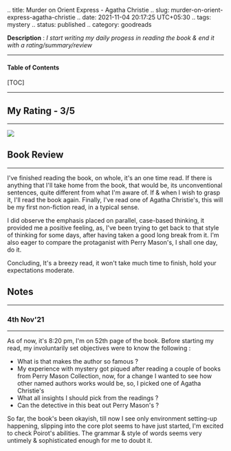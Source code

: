 .. title: Murder on Orient Express - Agatha Christie
.. slug: murder-on-orient-express-agatha-christie
.. date: 2021-11-04 20:17:25 UTC+05:30
.. tags: mystery
.. status: published
.. category: goodreads

**Description** : *I start writing my daily  progess  in reading the book & end it with a rating/summary/review*

***

<h4>Table of Contents</h4>
[TOC]

***
<!-- TEASER_END -->

## My Rating - 3/5
---
![](https://i.gr-assets.com/images/S/compressed.photo.goodreads.com/books/1486131451l/853510._SY475_.jpg)

## Book Review
---

I've finished reading the book, on whole, it's an one time read. If there is anything that I'll take home from the book, that would be, its unconventional sentences, quite different from what I'm aware of. If & when I wish to grasp it, I'll read the book again. Finally, I've read one of Agatha Christie's, this will be my first non-fiction read, in a typical sense.

I did observe the emphasis placed on parallel, case-based thinking, it provided me a positive feeling, as, I've been trying to get back to that style of thinking for some days, after having taken a good long break from it. I'm also eager to compare the protaganist with Perry Mason's, I shall one day, do it.

Concluding, It's a breezy read, it won't take much time to finish, hold your expectations moderate.

## Notes
---
### 4th Nov'21
---

As of now, it's 8:20 pm, I'm on 52th page of the book. Before starting my read, my involuntarily set objectives were to know the following :

-   What is that makes the author so famous ? 
-   My experience with mystery got piqued after reading a couple of books from Perry Mason Collection, now, for a change I wanted to see how other named authors works would be, so, I picked one of Agatha Christie's    
-   What all insights I should pick from the readings ?    
-   Can the detective in this beat out Perry Mason's ?
    
So far, the book's been okayish, till now I see only environment setting-up happening, slipping into the core plot seems to have just started, I'm excited to check Poirot's abilities. The grammar & style of words seems very untimely & sophisticated enough for me to doubt it.
